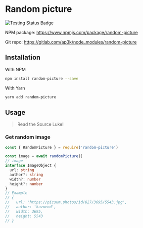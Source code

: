 # Random picture

![Testing Status Badge](https://gitlab.com/ap3k/node_modules/random-picture/badges/master/pipeline.svg/)

NPM package: <https://www.npmjs.com/package/random-picture>

Git repo: <https://gitlab.com/ap3k/node_modules/random-picture>

## Installation

With NPM

```bash
npm install random-picture --save
```

With Yarn

```bash
yarn add random-picture
```

## Usage

> Read the Source Luke!

### Get random image

```ts
const { RandomPicture } = require('random-picture')

const image = await randomPicture()
// image
interface ImageObject {
  url: string
  author?: string
  width?: number
  height?: number
}
// Example
// {
//   url: 'https://picsum.photos/id/827/3695/5543.jpg',
//   author: 'kazuend',
//   width: 3695,
//   height: 5543
// }
```

